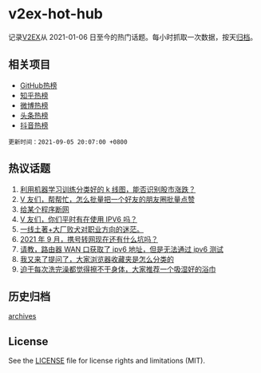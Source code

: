 # v2ex-hot-hub

 记录[V2EX](https://www.v2ex.com/)从 2021-01-06 日至今的热门话题。每小时抓取一次数据，按天[归档](archives)。
 
 ## 相关项目

- [GitHub热榜](https://github.com/snaildev/github-hot-hub)
- [知乎热榜](https://github.com/snaildev/zhihu-hot-hub)
- [微博热榜](https://github.com/snaildev/weibo-hot-hub)
- [头条热榜](https://github.com/snaildev/toutiao-hot-hub)
- [抖音热榜](https://github.com/snaildev/douyin-hot-hub)


 `更新时间：2021-09-05 20:07:00 +0800`

## 热议话题

1. [利用机器学习训练分类好的 k 线图，能否识别股市涨跌？](https://www.v2ex.com/t/799974)
1. [V 友们，帮帮忙，怎么批量把一个好友的朋友圈批量点赞](https://www.v2ex.com/t/799898)
1. [给某个程序断网](https://www.v2ex.com/t/799940)
1. [V 友们，你们平时有在使用 IPV6 吗？](https://www.v2ex.com/t/799942)
1. [一线土著+大厂败犬对职业方向的迷茫。](https://www.v2ex.com/t/799945)
1. [2021 年 9 月，携号转网现在还有什么坑吗？](https://www.v2ex.com/t/799926)
1. [请教，路由器 WAN 口获取了 ipv6 地址，但是无法通过 ipv6 测试](https://www.v2ex.com/t/799927)
1. [我又来了提问了，大家浏览器收藏夹是怎么分类的](https://www.v2ex.com/t/799936)
1. [迫于每次洗完澡都觉得擦不干身体，大家推荐一个吸湿好的浴巾](https://www.v2ex.com/t/799964)

## 历史归档

[archives](archives)

## License

See the [LICENSE](LICENSE) file for license rights and limitations (MIT).
